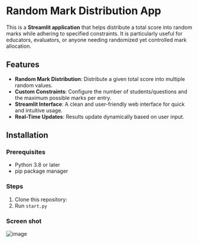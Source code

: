 # Random Mark Distribution App

This is a **Streamlit application** that helps distribute a total score into random marks while adhering to specified constraints. It is particularly useful for educators, evaluators, or anyone needing randomized yet controlled mark allocation.

## Features

- **Random Mark Distribution**: Distribute a given total score into multiple random values.
- **Custom Constraints**: Configure the number of students/questions and the maximum possible marks per entry.
- **Streamlit Interface**: A clean and user-friendly web interface for quick and intuitive usage.
- **Real-Time Updates**: Results update dynamically based on user input.

## Installation

### Prerequisites
- Python 3.8 or later
- pip package manager

### Steps
1. Clone this repository:
2. Run `start.py`

### Screen shot
![image](https://github.com/user-attachments/assets/dd5059c4-5ee7-4057-a8ca-fe7787148b7c)
